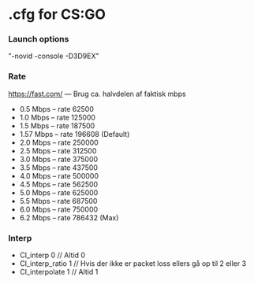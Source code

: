 # .cfg for CS:GO

### Launch options
"-novid -console -D3D9EX"

### Rate
https://fast.com/
— Brug ca. halvdelen af faktisk mbps 

* 0.5 Mbps – rate 62500
* 1.0 Mbps – rate 125000
* 1.5 Mbps – rate 187500
* 1.57 Mbps – rate 196608 (Default)
* 2.0 Mbps – rate 250000
* 2.5 Mbps – rate 312500
* 3.0 Mbps – rate 375000
* 3.5 Mbps – rate 437500
* 4.0 Mbps – rate 500000
* 4.5 Mbps – rate 562500
* 5.0 Mbps – rate 625000
* 5.5 Mbps – rate 687500
* 6.0 Mbps – rate 750000
* 6.2 Mbps – rate 786432 (Max)

### Interp
* Cl_interp 0 // Altid 0
* Cl_interp_ratio 1 // Hvis der ikke er packet loss ellers gå op til 2 eller 3
* Cl_interpolate 1 // Altid 1
